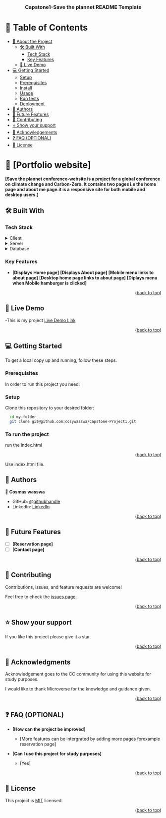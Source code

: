 <a name="readme-top"></a>

<div align="center">
  <!-- You are encouraged to replace this logo with your own! Otherwise you can also remove it. -->
 
  <br/>

  <h3><b>Capstone1-Save the plannet  README Template</b></h3>

</div>

<!-- TABLE OF CONTENTS -->

# 📗 Table of Contents

- [📖 About the Project](#about-project)
  - [🛠 Built With](#built-with)
    - [Tech Stack](#tech-stack)
    - [Key Features](#key-features)
  - [🚀 Live Demo](#live-demo)
- [💻 Getting Started](#getting-started)
  - [Setup](#setup)
  - [Prerequisites](#prerequisites)
  - [Install](#install)
  - [Usage](#usage)
  - [Run tests](#run-tests)
  - [Deployment](#deployment)
- [👥 Authors](#authors)
- [🔭 Future Features](#future-features)
- [🤝 Contributing](#contributing)
- [⭐️ Show your support](#support)
- [🙏 Acknowledgements](#acknowledgements)
- [❓ FAQ (OPTIONAL)](#faq)
- [📝 License](#license)

<!-- PROJECT DESCRIPTION -->

# 📖 [Portfolio website] <a name="about-project"></a>

**[Save the plannet conference-website is a project for a global conference on climate change and Carbon-Zero. It contains two pages i.e the home page and about me page.it is a responsive site for both mobile and desktop users.]**

## 🛠 Built With <a name="built-with"></a>

### Tech Stack <a name="tech-stack"></a>

<details>
  <summary>Client</summary>
  <ul>
    <li><a href="#">html</a></li>
  </ul>
</details>

<details>
  <summary>Server</summary>
  <ul>
    <li><a href="#">N/A</a></li>
  </ul>
</details>

<details>
<summary>Database</summary>
  <ul>
    <li><a href="#">N/A</a></li>
  </ul>
</details>

<!-- Features -->

### Key Features <a name="key-features"></a>

- **[Displays Home page]**
  **[Displays About page]**
  **[Mobile menu links to about page]**
  **[Desktop home page links to about page]**
  **[Diplays menu when Mobile hamburger is clicked]**

<p align="right">(<a href="#readme-top">back to top</a>)</p>

<!-- LIVE DEMO -->

## 🚀 Live Demo <a name="live-demo"></a>

-This is my project [Live Demo Link](https://cosywasswa.github.io/Capstone-Project1/)

<p align="right">(<a href="#readme-top">back to top</a>)</p>

<!-- GETTING STARTED -->

## 💻 Getting Started <a name="getting-started"></a>

To get a local copy up and running, follow these steps.

### Prerequisites

In order to run this project you need:

### Setup

Clone this repository to your desired folder:

```sh
  cd my-folder
  git clone git@github.com:cosywasswa/Capstone-Project1.git
```

### To run the project

run the index.html

<p align="right">(<a href="#readme-top">back to top</a>)</p>
Use index.html file.

<!-- AUTHORS -->

## 👥 Authors <a name="authors"></a>

👤 **Cosmas wasswa**

- GitHub: [@githubhandle](https://github.com/cosywasswa)
- LinkedIn: [LinkedIn](https://www.linkedin.com/in/cosmas-wasswa-931a2761/)

<p align="right">(<a href="#readme-top">back to top</a>)</p>

<!-- FUTURE FEATURES -->

## 🔭 Future Features <a name="future-features"></a>

- [ ] **[Reservation page]**
- [ ] **[Contact page]**

<p align="right">(<a href="#readme-top">back to top</a>)</p>

<!-- CONTRIBUTING -->

## 🤝 Contributing <a name="contributing"></a>

Contributions, issues, and feature requests are welcome!

Feel free to check the [issues page](../../issues/).

<p align="right">(<a href="#readme-top">back to top</a>)</p>

<!-- SUPPORT -->

## ⭐️ Show your support <a name="support"></a>

If you like this project please give it a star.

<p align="right">(<a href="#readme-top">back to top</a>)</p>

<!-- ACKNOWLEDGEMENTS -->

## 🙏 Acknowledgments <a name="acknowledgements"></a>

Acknowledgement goes to the CC community for using this website for study purposes.

I would like to thank Microverse for the knowledge and guidance given.

<p align="right">(<a href="#readme-top">back to top</a>)</p>

<!-- FAQ (optional) -->

## ❓ FAQ (OPTIONAL) <a name="faq"></a>

- **[How can the project be improved]**

  - [More features can be intergrated by adding more pages forexample reservation page]

- **[Can I use this project for study purposes]**

  - [Yes]

<p align="right">(<a href="#readme-top">back to top</a>)</p>

<!-- LICENSE -->

## 📝 License <a name="license"></a>

This project is [MIT](./LICENSE) licensed.

<p align="right">(<a href="#readme-top">back to top</a>)</p>
